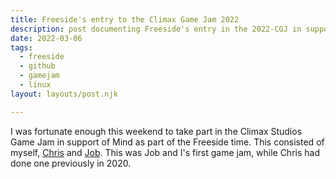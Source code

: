 ```yaml
---
title: Freeside's entry to the Climax Game Jam 2022
description: post documenting Freeside's entry in the 2022-CGJ in support of Mind
date: 2022-03-06
tags:
  - freeside
  - github
  - gamejam
  - linux
layout: layouts/post.njk

---
```


I was fortunate enough this weekend to take part in the Climax Studios Game Jam in support of Mind as part of the Freeside time. This consisted of myself, [Chris](https://github.com/admgecko) and [Job](https://github.com/pianoguru). This was Job and I's first game jam, while Chris had done one previously in 2020. 

